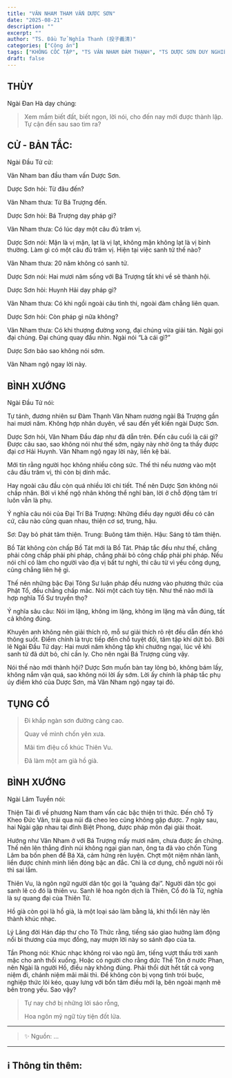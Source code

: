```yaml
---
title: "VÂN NHAM THAM VẤN DƯỢC SƠN"
date: "2025-08-21"
description: ""
excerpt: ""
author: "TS. Đầu Tử Nghĩa Thanh (投子義清)"
categories: ["Công án"]
tags: ["KHÔNG CỐC TẬP", "TS VÂN NHAM ĐÀM THẠNH", "TS DƯỢC SƠN DUY NGHIỄM"]
draft: false
---
```


## THÙY

Ngài Đan Hà dạy chúng:

> Xem mầm biết đất, biết ngọn, lời nói, cho đến nay mới được thành lập. 
> Tự cận đến sau sao tìm ra?

## CỬ - BẢN TẮC:

Ngài Đầu Tử cử: 

Vân Nham ban đầu tham vấn Dược Sơn.

Dược Sơn hỏi: Từ đâu đến?

Vân Nham thưa: Từ Bá Trượng đến.

Dược Sơn hỏi: Bá Trượng dạy pháp gì?

Vân Nham thưa: Có lúc dạy một câu đủ trăm vị.

Dược Sơn nói: Mặn là vị mặn, lạt là vị lạt, không mặn không lạt là vị bình thường. 
Làm gì có một câu đủ trăm vị. Hiện tại việc sanh tử thế nào?

Vân Nham thưa: 20 năm không có sanh tử.

Dược Sơn nói: Hai mươi năm sống với Bá Trượng tất khi về sẽ thành hội.

Dược Sơn hỏi: Huynh Hải dạy pháp gì?

Vân Nham thưa: Có khi ngồi ngoài câu tình thi, ngoài đàm chẳng liên quan.

Dược Sơn hỏi: Còn pháp gì nữa không?

Vân Nham thưa: Có khi thượng đường xong, đại chúng vừa giải tán. 
Ngài gọi đại chúng. 
Đại chúng quay đầu nhìn.
Ngài nói “Là cái gì?”

Dược Sơn bảo sao không nói sớm. 

Vân Nham ngộ ngay lời này.

## BÌNH XƯỚNG

Ngài Đầu Tử nói:

Tự tánh, đương nhiên sư Đàm Thạnh Văn Nham
nương ngài Bá Trượng gần hai mươi năm. Không hợp nhân
duyên, về sau đến yết kiến ngài Dược Sơn.

Dược Sơn hỏi, Văn Nham Đầu đáp như đã dẫn trên. Đến câu
cuối là cái gì? Được câu sao, sao không nói như thế sớm, ngày
này nhờ ông ta thấy được đại cơ Hải Huynh. Văn Nham ngộ ngay lời
này, liền kệ bài.

Mới tin rằng người học không nhiều công sức. Thế thì nếu
nương vào một câu đầu trăm vị, thì còn bị dính mắc.

Hay ngoài câu đầu còn quá nhiều lời chi tiết. Thế nên Dược Sơn
không nói chấp nhân. Bởi vì khế ngộ nhân không thể nghĩ bàn, lời ở
chỗ động tâm trí luôn vẫn là phụ.

Ý nghĩa câu nói của Đại Trí Bá Trượng: Những điều dạy
người đều có căn cứ, câu nào cũng quan nhau, thiện cơ sơ, trung, hậu.

Sơ: Dạy bỏ phát tâm thiện.
Trung: Buông tâm thiện.
Hậu: Sáng tỏ tâm thiện.

Bồ Tát không còn chấp Bồ Tát mới là Bồ Tát. Pháp tắc đều như
thế, chẳng phải công chấp phải phi pháp, chẳng phải bỏ công chấp phải
phi pháp. Nếu nói chỉ có làm cho người vào địa vị bất tư nghì, thì câu từ
vì yếu công dụng, cũng chẳng liên hệ gì.

Thế nên những bậc Đại Tông Sư luận pháp đều nương vào
phương thức của Phật Tổ, đều chẳng chấp mắc. Nói một cách tùy tiện.
Như thế nào mới là hợp nghĩa Tổ Sư truyền thọ?

Ý nghĩa sâu câu: Nói im lặng, không im lặng, không im lặng
mà vẫn đúng, tất cả không đúng.

Khuyên anh không nên giải thích rõ, mỗ sư giải thích rõ rệt
đều dẫn đến khó thông suốt. Điểm chính là trực tiếp đến chỗ tuyệt đối,
tâm tập khí dứt bỏ. Bởi lẽ Ngài Đầu Tử dạy: Hai mươi năm không tập
khí chướng ngại, lúc về khi sanh tử đã dứt bỏ, chỉ cần ly. Cho nên ngài
Bá Trượng cũng vậy.

Nói thế nào mới thành hội?
Dược Sơn muốn bàn tay lỏng bỏ, không bám lấy, không nắm
vận quá, sao không nói lời ấy sớm. Lời ấy chính là pháp tắc
phụ úy điểm khó của Dược Sơn, mà Văn Nham ngộ ngay tại đó.

## TỤNG CỔ

> Đi khắp ngàn sơn đường càng cao.
> 
> Quay về mình chốn yên xưa.
> 
> Mãi tìm điệu cổ khúc Thiên Vu.
> 
> Đã làm một am già hồ già.

## BÌNH XƯỚNG

Ngài Lâm Tuyền nói: 

Thiện Tài đi về phương Nam tham vấn các bậc thiện tri thức. 
Đến chỗ Tỳ Kheo Đức Vân, trải qua núi đá cheo leo cũng không gặp được. 
7 ngày sau, hai Ngài gặp nhau tại đỉnh Biệt Phong, được pháp môn đại giải thoát.

Hướng như Văn Nham ở với Bá Trượng mấy mươi năm, chưa được ấn chứng. 
Thế nên lên thẳng đỉnh núi không ngại gian nan, ông ta đã vào chốn Tùng Lâm ba bốn phen để Bá Xá, cảm hứng rèn luyện. 
Chợt một niệm nhân lành, liền được chính mình liền đóng bậc an đắc. 
Chỉ là cơ dụng, chỗ người nói rồi thì sai lắm.

Thiên Vu, là ngôn ngữ người dân tộc gọi là “quảng đại”.
Người dân tộc gọi sanh lê có đó là thiên vu. 
Sanh lê hoa ngôn dịch là Thiên, Cổ đó là Tử, nghĩa là sự quang đại của Thiên Tử.

Hồ già còn gọi là hồ già, là một loại sáo làm bằng lá, khi thổi lên này lên thành khúc nhạc.

Lý Lăng đời Hán đáp thư cho Tô Thức rằng, tiếng sáo giao hưởng làm động nổi bi thương của mục đồng, nay mượn lời này so sánh đạo của ta.

Tần Phong nói: Khúc nhạc không roi vào ngũ âm, tiếng vượt thấu trời xanh mặc cho anh thổi xuống. 
Hoặc có người cho rằng đức Thế Tôn ở nước Phan, nên Ngài là người Hồ, điều này không đúng. 
Phải thổi dứt hết tất cả vọng niệm đi, chánh niệm mãi mãi thì. 
Để không còn bị vọng tình trói buộc, nghiệp thức lôi kéo, quay lưng với bổn tâm điều mới lạ, bên ngoài mạnh mẽ bên trong yếu. 
Sao vậy?

> Tự nay chớ bị những lời sáo rỗng,
> 
> Hoa ngôn mỹ ngữ tùy tiện đốt lửa.

***

> ✨ Nguồn: ...

***

## ℹ️ Thông tin thêm:
